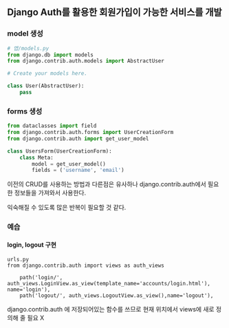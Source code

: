 ## Django Auth를 활용한 회원가입이 가능한 서비스를 개발

### model 생성

```python
# 앱/models.py
from django.db import models
from django.contrib.auth.models import AbstractUser

# Create your models here.

class User(AbstractUser):
    pass
```



### forms 생성

```python
from dataclasses import field
from django.contrib.auth.forms import UserCreationForm
from django.contrib.auth import get_user_model

class UsersForm(UserCreationForm):
    class Meta:
        model = get_user_model()
        fields = ('username', 'email')
```



이전의 CRUD를 사용하는 방법과 다른점은 유사하나 django.contrib.auth에서 필요한 정보들을 가져와서 사용한다.

익숙해질 수 있도록 많은 반복이 필요할 것 같다.


### 예습
#### login, logout 구현
```
urls.py
from django.contrib.auth import views as auth_views

    path('login/', auth_views.LoginView.as_view(template_name='accounts/login.html'), name='login'),
    path('logout/', auth_views.LogoutView.as_view(),name='logout'),
```

django.contrib.auth 에 저장되어있는 함수를 쓰므로 현재 위치에서 views에 새로 정의해 줄 필요 X